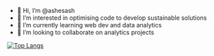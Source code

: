 - 👋 Hi, I’m @ashesash
- 👀 I’m interested in optimising code to develop sustainable solutions
- 🌱 I’m currently learning web dev and data analytics
- 💞️ I’m looking to collaborate on analytics projects

[![Top Langs](https://github-readme-stats.vercel.app/api/top-langs/?username=ashesash)](https://github.com/ashesash/github-readme-stats)
<!---
ashesash/ashesash is a ✨ special ✨ repository because its `README.md` (this file) appears on your GitHub profile.
You can click the Preview link to take a look at your changes.
--->
